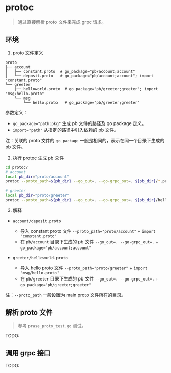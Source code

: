 # protoc

> 通过直接解析 proto 文件来完成 grpc 请求。

## 环境

1. proto 文件定义

```text
proto
├── account
│   ├── constant.proto  # go_package="pb/account;account"
│   └── deposit.proto   # go_package="pb/account;account"; import "constant.proto"
└── greeter
    ├── helloworld.proto  # go_package="pb/greeter;greeter"; import "msg/hello.proto"
    └── msg
        └── hello.proto   # go_package="pb/greeter;greeter"
```

参数定义：

- `go_package="path:pkg"` 生成 pb 文件的路径及 go package 定义。
- `import="path"` 从指定的路径中引入依赖的 pb 文件。

注：关联的 proto 文件的 `go_package` 一般是相同的，表示在同一个目录下生成的 pb 文件。

2. 执行 protoc 生成 pb 文件

```sh
cd protoc/
# account
local pb_dir="proto/account"
protoc --proto_path=${pb_dir} --go_out=. --go-grpc_out=. ${pb_dir}/*.proto

# greeter
local pb_dir="proto/greeter"
protoc --proto_path=${pb_dir} --go_out=. --go-grpc_out=. ${pb_dir}/helloworld.proto ${pb_dir}/msg/*.proto
```

3. 解释

- `account/deposit.proto`
  - 导入 constant proto 文件 `--proto_path="proto/account"` + `import "constant.proto"`
  - 在 `pb/account` 目录下生成的 pb 文件 `--go_out=. --go-grpc_out=.` + `go_package="pb/account;account"`

- `greeter/helloworld.proto`
  - 导入 hello proto 文件 `--proto_path="proto/greeter"` + `import "msg/hello.proto"`
  - 在 `pb/greeter` 目录下生成的 pb 文件 `--go_out=. --go-grpc_out=.` + `go_package="pb/greeter;greeter"`

注：`--proto_path` 一般设置为 main proto 文件所在的目录。

## 解析 proto 文件

> 参考 `prase_proto_test.go` 测试。

TODO:

## 调用 grpc 接口

TODO:
